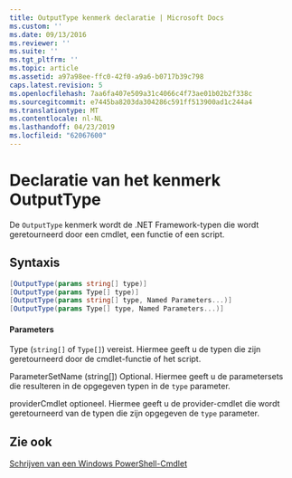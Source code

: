 ```yaml
---
title: OutputType kenmerk declaratie | Microsoft Docs
ms.custom: ''
ms.date: 09/13/2016
ms.reviewer: ''
ms.suite: ''
ms.tgt_pltfrm: ''
ms.topic: article
ms.assetid: a97a98ee-ffc0-42f0-a9a6-b0717b39c798
caps.latest.revision: 5
ms.openlocfilehash: 7aa6fa407e509a31c4066c4f73ae01b02b2f338c
ms.sourcegitcommit: e7445ba8203da304286c591ff513900ad1c244a4
ms.translationtype: MT
ms.contentlocale: nl-NL
ms.lasthandoff: 04/23/2019
ms.locfileid: "62067600"
---
```

# <a name="outputtype-attribute-declaration"></a>Declaratie van het kenmerk OutputType

De `OutputType` kenmerk wordt de .NET Framework-typen die wordt geretourneerd door een cmdlet, een functie of een script.

## <a name="syntax"></a>Syntaxis

```csharp
[OutputType(params string[] type)]
[OutputType(params Type[] type)]
[OutputType(params string[] type, Named Parameters...)]
[OutputType(params Type[] type, Named Parameters...)]
```

#### <a name="parameters"></a>Parameters

Type (`string[]` of `Type[]`) vereist. Hiermee geeft u de typen die zijn geretourneerd door de cmdlet-functie of het script.

ParameterSetName (string[]) Optional. Hiermee geeft u de parametersets die resulteren in de opgegeven typen in de `type` parameter.

providerCmdlet optioneel. Hiermee geeft u de provider-cmdlet die wordt geretourneerd van de typen die zijn opgegeven de `type` parameter.

## <a name="see-also"></a>Zie ook

[Schrijven van een Windows PowerShell-Cmdlet](./writing-a-windows-powershell-cmdlet.md)
